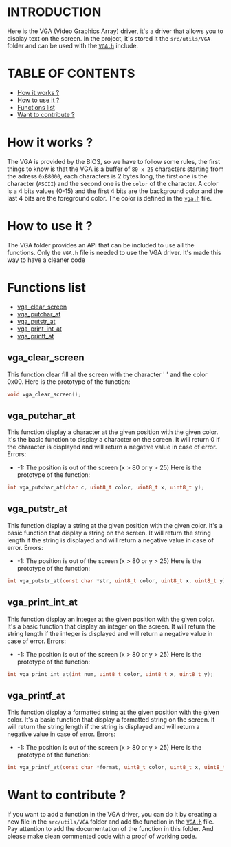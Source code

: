 # INTRODUCTION

Here is the VGA (Video Graphics Array) driver, it's a driver that allows you to display text on the screen. In the project, it's stored it the `src/utils/VGA` folder and can be used with the [`VGA.h`](../../../src/utils/VGA.h) include.

# TABLE OF CONTENTS

- [How it works ?](#how-it-works)
- [How to use it ?](#how-to-use-it)
- [Functions list](#functions-list)
- [Want to contribute ?](#want-to-contribute)

# How it works ? <a name="how-it-works"></a>

The VGA is provided by the BIOS, so we have to follow some rules, the first things to know is that the VGA is a buffer of `80 x 25` characters starting from the adress `0xB8000`, each characters is 2 bytes long, the first one is the character (`ASCII`) and the second one is the `color` of the character. A color is a 4 bits values (0-15) and the first 4 bits are the background color and the last 4 bits are the foreground color. The color is defined in the [`vga.h`](../../../src/utils/VGA/VGA.h) file.

# How to use it ? <a name="how-to-use-it"></a>

The VGA folder provides an API that can be included to use all the functions. Only the `VGA.h` file is needed to use the VGA driver. It's made this way to have a cleaner code


# Functions list <a name="functions-list"></a>

- [vga_clear_screen](#func-vga-clear-screen)
- [vga_putchar_at](#func-vga-putchar-at)
- [vga_putstr_at](#func-vga-putstr-at)
- [vga_print_int_at](#func-vga-print-int-at)
- [vga_printf_at](#func-vga-printf-at)

## vga_clear_screen <a name="func-vga-clear-screen"></a>

This function clear fill all the screen with the character ' ' and the color 0x00.
Here is the prototype of the function:

```c
void vga_clear_screen();
```

## vga_putchar_at <a name="func-vga-putchar-at"></a>

This function display a character at the given position with the given color.
It's the basic function to display a character on the screen.
It will return 0 if the character is displayed and will return a negative value in case of error.
Errors:
- -1: The position is out of the screen (x > 80 or y > 25)
Here is the prototype of the function:

```c
int vga_putchar_at(char c, uint8_t color, uint8_t x, uint8_t y);
```

## vga_putstr_at <a name="func-vga-putstr-at"></a>

This function display a string at the given position with the given color.
It's a basic function that display a string on the screen.
It will return the string length if the string is displayed and will return a negative value in case of error.
Errors:
- -1: The position is out of the screen (x > 80 or y > 25)
Here is the prototype of the function:

```c
int vga_putstr_at(const char *str, uint8_t color, uint8_t x, uint8_t y);
```

## vga_print_int_at <a name="func-vga-print-int-at"></a>

This function display an integer at the given position with the given color.
It's a basic function that display an integer on the screen.
It will return the string length if the integer is displayed and will return a negative value in case of error.
Errors:
- -1: The position is out of the screen (x > 80 or y > 25)
Here is the prototype of the function:

```c
int vga_print_int_at(int num, uint8_t color, uint8_t x, uint8_t y);
```

## vga_printf_at <a name="func-vga-printf-at"></a>

This function display a formatted string at the given position with the given color.
It's a basic function that display a formatted string on the screen.
It will return the string length if the string is displayed and will return a negative value in case of error.
Errors:
- -1: The position is out of the screen (x > 80 or y > 25)
Here is the prototype of the function:

```c
int vga_printf_at(const char *format, uint8_t color, uint8_t x, uint8_t y, ...);
```

# Want to contribute ? <a name="want-to-contribute"></a>

If you want to add a function in the VGA driver, you can do it by creating a new file in the `src/utils/VGA` folder and add the function in the [`VGA.h`](../../../src/utils/VGA.h) file. Pay attention to add the documentation of the function in this folder. And please make clean commented code with a proof of working code.

